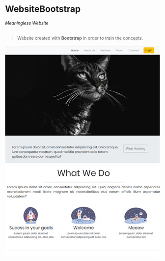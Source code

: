 # WebsiteBootstrap
###### Meaningless Website
> Website created with **Bootstrap** in order to train the concepts.
<img src="img/WebsiteBootstrap1.jpg" alt="">
